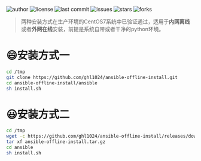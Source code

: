 ![author](https://img.shields.io/badge/author-Hayden-blueviolet.svg)
![license](https://img.shields.io/github/license/ghl1024/ansible-offline-install.svg)
![last commit](https://img.shields.io/github/last-commit/ghl1024/ansible-offline-install.svg)
![issues](https://img.shields.io/github/issues/ghl1024/ansible-offline-install.svg)
![stars](https://img.shields.io/github/stars/ghl1024/ansible-offline-install.svg)
![forks](https://img.shields.io/github/forks/ghl1024/ansible-offline-install.svg)

> 两种安装方式在生产环境的CentOS7系统中已验证通过，适用于**内网离线**或者**外网在线**安装，前提是系统自带或者干净的python环境。

# :smile:安装方式一

```bash
cd /tmp
git clone https://github.com/ghl1024/ansible-offline-install.git
cd ansible-offline-install/ansible
sh install.sh
```

# :smiley:安装方式二

```bash
cd /tmp
wget -c https://github.com/ghl1024/ansible-offline-install/releases/download/V1/ansible-offline-install.tar.gz
tar xf ansible-offline-install.tar.gz
cd ansible
sh install.sh
```
